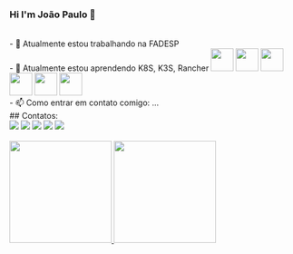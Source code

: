 ### Hi I'm João Paulo 👋
<br/>
- 🔭 Atualmente estou trabalhando na FADESP
  <br/>
- 🌱 Atualmente estou aprendendo K8S, K3S, Rancher
   <img src="https://cdn.jsdelivr.net/gh/devicons/devicon/icons/kubernetes/kubernetes-plain-wordmark.svg" width="40" height="40" />
   <img src="https://cdn.jsdelivr.net/gh/devicons/devicon/icons/k3s/k3s-original-wordmark.svg" width="40" height="40"/>
   
  <img src="https://cdn.jsdelivr.net/gh/devicons/devicon/icons/vagrant/vagrant-original-wordmark.svg" width="40" height="40"/>
  <img src="https://cdn.jsdelivr.net/gh/devicons/devicon/icons/ansible/ansible-original-wordmark.svg" width="40" height="40"/>
  <img src="https://cdn.jsdelivr.net/gh/devicons/devicon/icons/docker/docker-original-wordmark.svg" width="40" height="40"/>
          
   <img src="https://cdn.jsdelivr.net/gh/devicons/devicon/icons/fedora/fedora-original.svg" width="40" height="40"/>
                 
          
          
  <br/>
- 📫 Como entrar em contato comigo: ...
<br/>
## Contatos:

<div>
<a href="https://www.youtube.com/seu-canal-youtube-aqui" target="_blank"><img loading="lazy" src="https://img.shields.io/badge/YouTube-FF0000?style=for-the-badge&logo=youtube&logoColor=white" target="_blank"></a>
<a href="https://instagram.com/seu-usuário-instagram-aqui" target="_blank"><img loading="lazy" src="https://img.shields.io/badge/-Instagram-%23E4405F?style=for-the-badge&logo=instagram&logoColor=white" target="_blank"></a>
<a href="https://www.twitch.tv/seu-usuário-aqui" target="_blank"><img loading="lazy" src="https://img.shields.io/badge/Twitch-9146FF?style=for-the-badge&logo=twitch&logoColor=white" target="_blank"></a>
<a href = "mailto:contato@seu-usuário-aqui"><img loading="lazy" src="https://img.shields.io/badge/Gmail-D14836?style=for-the-badge&logo=gmail&logoColor=white" target="_blank"></a>
<a href="https://www.linkedin.com/in/seu-usuário-linkedln-aqui" target="_blank"><img loading="lazy" src="https://img.shields.io/badge/-LinkedIn-%230077B5?style=for-the-badge&logo=linkedin&logoColor=white" target="_blank"></a>   
</div>
<br/>
<div>
<a href="https://github.com/seu-usuário-aqui">
<img loading="lazy" height="180em" src="https://github-readme-stats.vercel.app/api/top-langs/?username=joaoplsaraiva&layout=compact&langs_count=7&theme=dracula"/>
<img loading="lazy" height="180em" src="https://github-readme-stats.vercel.app/api?username=joaoplsaraiva&show_icons=true&theme=dracula&include_all_commits=true&count_private=true"/>
</div>
